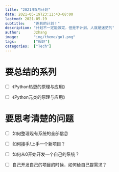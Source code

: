 ```yaml
---
title: "2021年5月计划"
date: 2021-05-19T23:11:43+08:00
lastmod: 2021-05-19
subtitle:    "迟到的计划！"
description: "计划不一定能做完，但是不计划，人就是迷茫的"
author:      Jzhang
image:       "img/theme/go1.png"
tags:        ["规划"]
categories:  ["Tech"]
---
```


# 要总结的系列

- [ ] 《Python热更的原理与应用》
- [ ] 《Python元类的原理与应用》



# 要思考清楚的问题

- [ ] 如何整理现有系统的全部信息
- [ ] 如何接手/上手一个新项目？
- [ ] 如何从0开始开发一个自己的系统？
- [ ] 自己开发自己的项目的时候，如何给自己提需求？

